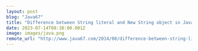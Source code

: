 ```yaml
---
layout: post
blog: "Java67"
title: "Difference between String literal and New String object in Java"
date: 2023-07-14T08:38:00.001Z
image: images/java.png
remote_url: "http://www.java67.com/2014/08/difference-between-string-literal-and-new-String-object-Java.html"
---
```

